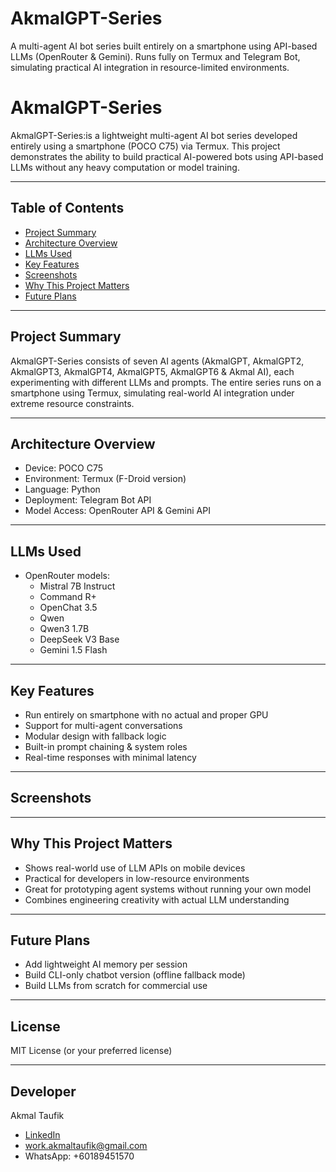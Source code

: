 # AkmalGPT-Series
A multi-agent AI bot series built entirely on a smartphone using API-based LLMs (OpenRouter & Gemini). Runs fully on Termux and Telegram Bot, simulating practical AI integration in resource-limited environments.
# AkmalGPT-Series

AkmalGPT-Series:is a lightweight multi-agent AI bot series developed entirely using a smartphone (POCO C75) via Termux. This project demonstrates the ability to build practical AI-powered bots using API-based LLMs without any heavy computation or model training.

---

## Table of Contents
- [Project Summary](#project-summary)
- [Architecture Overview](#architecture-overview)
- [LLMs Used](#llms-used)
- [Key Features](#key-features)
- [Screenshots](#screenshots)
- [Why This Project Matters](#why-this-project-matters)
- [Future Plans](#future-plans)

---

## Project Summary

AkmalGPT-Series consists of seven AI agents (AkmalGPT, AkmalGPT2, AkmalGPT3, AkmalGPT4, AkmalGPT5, AkmalGPT6 & Akmal AI), each experimenting with different LLMs and prompts. The entire series runs on a smartphone using Termux, simulating real-world AI integration under extreme resource constraints.

---

## Architecture Overview
- Device: POCO C75
- Environment: Termux (F-Droid version)
- Language: Python
- Deployment: Telegram Bot API
- Model Access: OpenRouter API & Gemini API

---

## LLMs Used

- OpenRouter models:
  - Mistral 7B Instruct
  - Command R+
  - OpenChat 3.5
  - Qwen
  - Qwen3 1.7B
  - DeepSeek V3 Base
  - Gemini 1.5 Flash

---

## Key Features

- Run entirely on smartphone with no actual and proper GPU
- Support for multi-agent conversations
- Modular design with fallback logic
- Built-in prompt chaining & system roles
- Real-time responses with minimal latency

---

## Screenshots



---

## Why This Project Matters

- Shows real-world use of LLM APIs on mobile devices
- Practical for developers in low-resource environments
- Great for prototyping agent systems without running your own model
- Combines engineering creativity with actual LLM understanding

---

## Future Plans

- Add lightweight AI memory per session
- Build CLI-only chatbot version (offline fallback mode)
- Build LLMs from scratch for commercial use
---

## License

MIT License (or your preferred license)

---

## Developer

Akmal Taufik
- [LinkedIn](https://www.linkedin.com/in/akmaltaufik)  
- work.akmaltaufik@gmail.com  
- WhatsApp: +60189451570
